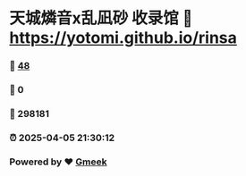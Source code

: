 # 天城燐音x乱凪砂 收录馆 :link: https://yotomi.github.io/rinsa 
### :page_facing_up: [48](https://yotomi.github.io/rinsa/tag.html) 
### :speech_balloon: 0 
### :hibiscus: 298181 
### :alarm_clock: 2025-04-05 21:30:12 
### Powered by :heart: [Gmeek](https://github.com/Meekdai/Gmeek)
